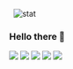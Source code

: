 <!--
### Hi there 👋

- 🔭 I’m currently working on Person Reidentification and Low-level Vision
- 🤔 I’m looking for someone to collaborate in any computer vision related projects
- 📫 How to reach me: vovantu.hust@gmail.com



I'm always interested in meeting new people, so feel free to reach out to me using the links below.

<p align="center">
  <a href="mailto:vovantu.hust@gmail.com"><img src="https://image.flaticon.com/icons/svg/725/725643.svg" height="20" width="20" /></a>
  <a href="https://linkedin.com/in/tuvv"><img src="https://cdn.jsdelivr.net/npm/simple-icons@3.0.1/icons/linkedin.svg" height="20"     width="20" /></a>
</p>

<p align="left">
(https://github-readme-stats.vercel.app/api?username=tuvovan&show_icons=true&theme=radical)
</p>
<p align="left"> </p>
-->
<p>&nbsp;
  <img src="https://github-readme-stats.vercel.app/api?username=tuvovan&show_icons=true" alt="stat" />
</p> 

### Hello there 👋 


![](https://img.shields.io/badge/-Python-333?style=flat-square&logo=Python&logoColor=fff)
![](https://img.shields.io/badge/-C/C++-c14438?style=flat-square&logo=C&logoColor=fff)
![](https://img.shields.io/badge/-Keras-e34f26?style=flat-square&logo=Keras&logoColor=fff)
![](https://img.shields.io/badge/-TensorFlow-e5cd0c?style=flat-square&logo=TensorFlow&logoColor=fff)
![](https://img.shields.io/badge/PyTorch-%23EE4C2C.svg?style=for-the-badge&logo=PyTorch&logoColor=white)
